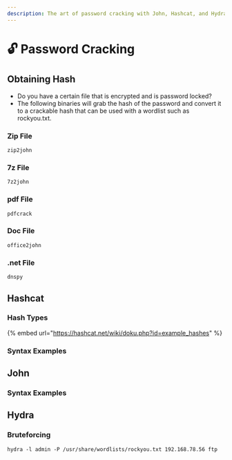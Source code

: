 ```yaml
---
description: The art of password cracking with John, Hashcat, and Hydra.
---
```


# 🔓 Password Cracking

## Obtaining Hash

* Do you have a certain file that is encrypted and is password locked?
* The following binaries will grab the hash of the password and convert it to a crackable hash that can be used with a wordlist such as rockyou.txt.

### Zip File

```
zip2john
```

### 7z File

```
7z2john
```

### pdf File

```
pdfcrack
```

### Doc File

```
office2john
```

### .net File

```
dnspy
```

## Hashcat

### Hash Types

{% embed url="https://hashcat.net/wiki/doku.php?id=example_hashes" %}

### Syntax Examples



## John

### Syntax Examples



## Hydra

### Bruteforcing

```
hydra -l admin -P /usr/share/wordlists/rockyou.txt 192.168.78.56 ftp
```









